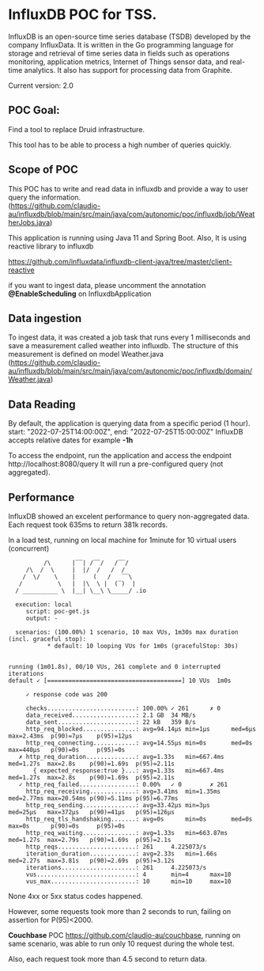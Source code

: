 # InfluxDB POC for TSS.

InfluxDB is an open-source time series database (TSDB) developed by the company InfluxData. It is written in the Go programming language for storage and retrieval of time series data in fields such as operations monitoring, application metrics, Internet of Things sensor data, and real-time analytics. It also has support for processing data from Graphite.

Current version: 2.0


## POC Goal:

Find a tool to replace Druid infrastructure.

This tool has to be able to process a high number of queries quickly.


## Scope of POC

This POC has to write and read data in influxdb and provide a way to user query the information.  
(https://github.com/claudio-au/influxdb/blob/main/src/main/java/com/autonomic/poc/influxdb/job/WeatherJobs.java)

This application is running using Java 11 and Spring Boot.
Also, It is using reactive library to influxdb

https://github.com/influxdata/influxdb-client-java/tree/master/client-reactive


if you want to ingest data, please uncomment the annotation **@EnableScheduling** on InfluxdbApplication

## Data ingestion

To ingest data, it was created a job task that runs every 1 milliseconds 
and save a measurement called weather into influxdb.
The structure of this measurement is defined on model Weather.java (https://github.com/claudio-au/influxdb/blob/main/src/main/java/com/autonomic/poc/influxdb/domain/Weather.java)

## Data Reading

By default, the application is querying data from a specific period (1 hour).
start: "2022-07-25T14:00:00Z", end: "2022-07-25T15:00:00Z"
InfluxDB accepts relative dates for example **-1h**

To access the endpoint, 
run the application and access the endpoint http://localhost:8080/query
It will run a pre-configured query (not aggregated).


## Performance
InfluxDB showed an excelent performance to query non-aggregated data.
Each request took 635ms to return 381k records.

In a load test, running on local machine for 1minute for 10 virtual users (concurrent)
```shell
          /\      |‾‾| /‾‾/   /‾‾/   
     /\  /  \     |  |/  /   /  /    
    /  \/    \    |     (   /   ‾‾\  
   /          \   |  |\  \ |  (‾)  | 
  / __________ \  |__| \__\ \_____/ .io

  execution: local
     script: poc-get.js
     output: -

  scenarios: (100.00%) 1 scenario, 10 max VUs, 1m30s max duration (incl. graceful stop):
           * default: 10 looping VUs for 1m0s (gracefulStop: 30s)


running (1m01.8s), 00/10 VUs, 261 complete and 0 interrupted iterations
default ✓ [======================================] 10 VUs  1m0s

     ✓ response code was 200

     checks.........................: 100.00% ✓ 261      ✗ 0   
     data_received..................: 2.1 GB  34 MB/s
     data_sent......................: 22 kB   359 B/s
     http_req_blocked...............: avg=94.14µs min=1µs      med=6µs    max=2.43ms  p(90)=7µs    p(95)=12µs  
     http_req_connecting............: avg=14.55µs min=0s       med=0s     max=440µs   p(90)=0s     p(95)=0s    
   ✗ http_req_duration..............: avg=1.33s   min=667.4ms  med=1.27s  max=2.8s    p(90)=1.69s  p(95)=2.11s 
       { expected_response:true }...: avg=1.33s   min=667.4ms  med=1.27s  max=2.8s    p(90)=1.69s  p(95)=2.11s 
   ✓ http_req_failed................: 0.00%   ✓ 0        ✗ 261 
     http_req_receiving.............: avg=3.41ms  min=1.35ms   med=2.77ms max=20.54ms p(90)=5.11ms p(95)=6.77ms
     http_req_sending...............: avg=33.42µs min=3µs      med=25µs   max=372µs   p(90)=41µs   p(95)=126µs 
     http_req_tls_handshaking.......: avg=0s      min=0s       med=0s     max=0s      p(90)=0s     p(95)=0s    
     http_req_waiting...............: avg=1.33s   min=663.87ms med=1.27s  max=2.79s   p(90)=1.69s  p(95)=2.1s  
     http_reqs......................: 261     4.225073/s
     iteration_duration.............: avg=2.33s   min=1.66s    med=2.27s  max=3.81s   p(90)=2.69s  p(95)=3.12s 
     iterations.....................: 261     4.225073/s
     vus............................: 4       min=4      max=10
     vus_max........................: 10      min=10     max=10

```

None 4xx or 5xx status codes happened. 

However, some requests took more than 2 seconds to run, failing on assertion for P(95)<2000.

**Couchbase** POC https://github.com/claudio-au/couchbase, running on same scenario, was able to run only 10 request during the whole test. 

Also, each request took more than 4.5 second to return data.
